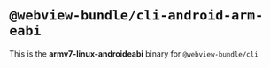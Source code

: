 # `@webview-bundle/cli-android-arm-eabi`

This is the **armv7-linux-androideabi** binary for `@webview-bundle/cli`
